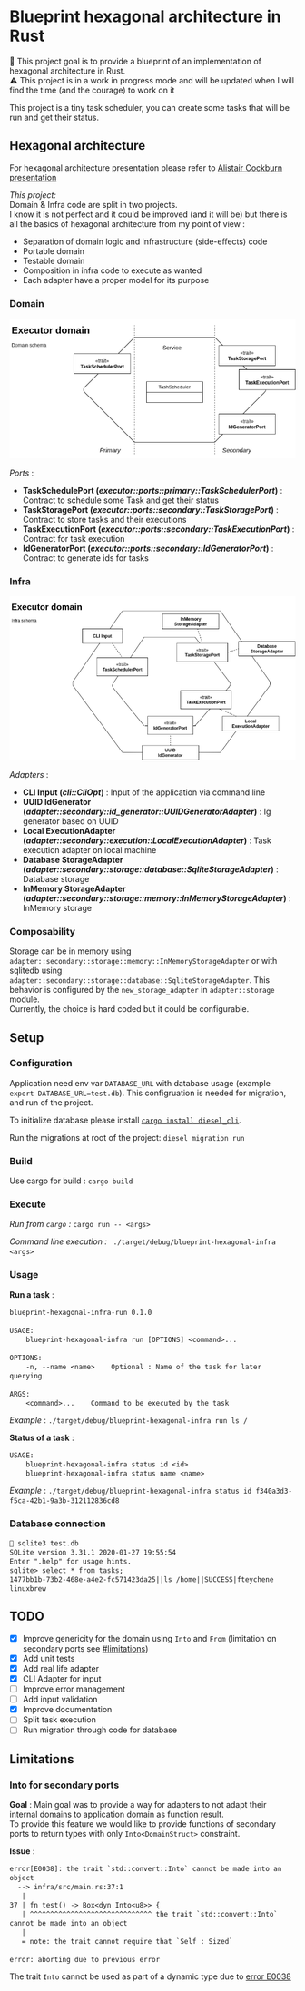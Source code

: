 # Blueprint hexagonal architecture in Rust

:wave: This project goal is to provide a blueprint of an implementation of hexagonal architecture in Rust.  
:warning: This project is in a work in progress mode and will be updated when I will find the time (and the courage) to work on it

This project is a tiny task scheduler, you can create some tasks that will be run and get their status.

## Hexagonal architecture

For hexagonal architecture presentation please refer to [Alistair Cockburn presentation](https://alistair.cockburn.us/hexagonal-architecture/)

_This project:_  
Domain & Infra code are split in two projects.  
I know it is not perfect and it could be improved (and it will be) but there is all the basics of hexagonal architecture from my point of view :
 - Separation of domain logic and infrastructure (side-effects) code
 - Portable domain
 - Testable domain
 - Composition in infra code to execute as wanted
 - Each adapter have a proper model for its purpose

### Domain
![domain schema](doc/domain_schema.png) 

_Ports_ :  
- __TaskSchedulePort (_executor::ports::primary::TaskSchedulerPort_)__ : Contract to schedule some Task and get their status
- __TaskStoragePort (_executor::ports::secondary::TaskStoragePort_)__ : Contract to store tasks and their executions
- __TaskExecutionPort (_executor::ports::secondary::TaskExecutionPort_)__ : Contract for task execution
- __IdGeneratorPort (_executor::ports::secondary::IdGeneratorPort_)__ : Contract to generate ids for tasks


### Infra
![infra schema](doc/infra_schema.png) 

_Adapters_ :  
- __CLI Input (_cli::CliOpt_)__ : Input of the application via command line
- __UUID IdGenerator (_adapter::secondary::id_generator::UUIDGeneratorAdapter_)__ : Ig generator based on UUID
- __Local ExecutionAdapter (_adapter::secondary::execution::LocalExecutionAdapter_)__ : Task execution adapter on local machine
- __Database StorageAdapter (_adapter::secondary::storage::database::SqliteStorageAdapter_)__ : Database storage
- __InMemory StorageAdapter (_adapter::secondary::storage::memory::InMemoryStorageAdapter_)__ : InMemory storage

### Composability

Storage can be in memory using `adapter::secondary::storage::memory::InMemoryStorageAdapter` or with sqlitedb using `adapter::secondary::storage::database::SqliteStorageAdapter`.
This behavior is configured by the `new_storage_adapter` in `adapter::storage` module.  
Currently, the choice is hard coded but it could be configurable.

## Setup

### Configuration

Application need env var `DATABASE_URL` with database usage (example `export DATABASE_URL=test.db`). This configruation is needed for migration, and run of the project.

To initialize database please install [`cargo install diesel_cli`](https://github.com/diesel-rs/diesel/tree/master/diesel_cli#installation).

Run the migrations at root of the project: `diesel migration run`

### Build

Use cargo for build : `cargo build`

### Execute

_Run from `cargo` :_ `cargo run -- <args>`

_Command line execution :_ ` ./target/debug/blueprint-hexagonal-infra <args>`

### Usage

__Run a task__ :
```
blueprint-hexagonal-infra-run 0.1.0

USAGE:
    blueprint-hexagonal-infra run [OPTIONS] <command>...

OPTIONS:
    -n, --name <name>    Optional : Name of the task for later querying

ARGS:
    <command>...    Command to be executed by the task
```

_Example_ :   `./target/debug/blueprint-hexagonal-infra run ls /`

__Status of a task__ :
```
USAGE:
    blueprint-hexagonal-infra status id <id>
    blueprint-hexagonal-infra status name <name>
```

_Example_ :   `./target/debug/blueprint-hexagonal-infra status id f340a3d3-f5ca-42b1-9a3b-312112836cd8`

### Database connection

```
 sqlite3 test.db
SQLite version 3.31.1 2020-01-27 19:55:54
Enter ".help" for usage hints.
sqlite> select * from tasks;
1477bb1b-73b2-468e-a4e2-fc571423da25||ls /home||SUCCESS|fteychene
linuxbrew

```

## TODO

 - [x] Improve genericity for the domain using `Into` and `From` (limitation on secondary ports see [#limitations](#into-for-secondary-ports))
 - [x] Add unit tests
 - [x] Add real life adapter
 - [x] CLI Adapter for input
 - [ ] Improve error management
 - [ ] Add input validation
 - [x] Improve documentation
 - [ ] Split task execution
 - [ ] Run migration through code for database
 
## Limitations

### Into for secondary ports

__Goal__ :
Main goal was to provide a way for adapters to not adapt their internal domains to application domain as function result.  
To provide this feature we would like to provide functions of secondary ports to return types with only `Into<DomainStruct>` constraint.

__Issue__ :
```
error[E0038]: the trait `std::convert::Into` cannot be made into an object
  --> infra/src/main.rs:37:1
   |
37 | fn test() -> Box<dyn Into<u8>> {
   | ^^^^^^^^^^^^^^^^^^^^^^^^^^^^^^ the trait `std::convert::Into` cannot be made into an object
   |
   = note: the trait cannot require that `Self : Sized`

error: aborting due to previous error
```

The trait `Into` cannot be used as part of a dynamic type due to [error E0038](https://doc.rust-lang.org/error-index.html#E0038)